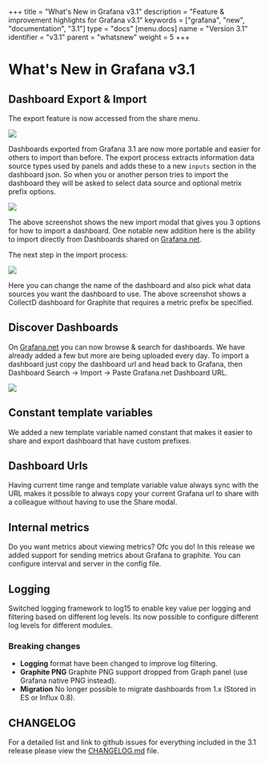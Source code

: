 +++
title = "What's New in Grafana v3.1"
description = "Feature & improvement highlights for Grafana v3.1"
keywords = ["grafana", "new", "documentation", "3.1"]
type = "docs"
[menu.docs]
name = "Version 3.1"
identifier = "v3.1"
parent = "whatsnew"
weight = 5
+++

# What's New in Grafana v3.1

## Dashboard Export & Import

The export feature is now accessed from the share menu.

<img src="/img/docs/v31/export_menu.png">

Dashboards exported from Grafana 3.1 are now more portable and easier for others to import than before.
The export process extracts information data source types used by panels and adds these to a new `inputs`
section in the dashboard json. So when you or another person tries to import the dashboard they will be asked to
select data source and optional metrix prefix options.

<img src="/img/docs/v31/import_step1.png">

The above screenshot shows the new import modal that gives you 3 options for how to import a dashboard.
One notable new addition here is the ability to import directly from Dashboards shared on [Grafana.net](https://grafana.net).

The next step in the import process:

<img src="/img/docs/v31/import_step2.png">

Here you can change the name of the dashboard and also pick what data sources you want the dashboard to use. The above screenshot
shows a CollectD dashboard for Graphite that requires a metric prefix be specified.

## Discover Dashboards

On [Grafana.net](https://grafana.net) you can now browse & search for dashboards. We have already added a few but
more are being uploaded every day. To import a dashboard just copy the dashboard url and head back to Grafana,
then Dashboard Search -> Import -> Paste Grafana.net Dashboard URL.

<img src="/img/docs/v31/gnet_dashboards_list.png">

## Constant template variables

We added a new template variable named constant that makes it easier to share and export dashboard that have custom prefixes.

## Dashboard Urls
Having current time range and template variable value always sync with the URL makes it possible to always copy your current
Grafana url to share with a colleague without having to use the Share modal.

## Internal metrics

Do you want metrics about viewing metrics? Ofc you do! In this release we added support for sending metrics about Grafana to graphite.
You can configure interval and server in the config file.

## Logging

Switched logging framework to log15 to enable key value per logging and filtering based on different log levels.
Its now possible to configure different log levels for different modules.

### Breaking changes
- **Logging** format have been changed to improve log filtering.
- **Graphite PNG** Graphite PNG support dropped from Graph panel (use Grafana native PNG instead).
- **Migration** No longer possible to migrate dashboards from 1.x (Stored in ES or Influx 0.8).

## CHANGELOG

For a detailed list and link to github issues for everything included
in the 3.1 release please view the [CHANGELOG.md](https://github.com/grafana/grafana/blob/master/CHANGELOG.md)
file.
